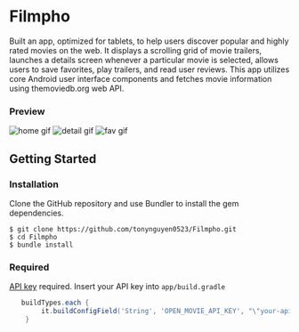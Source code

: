 # Filmpho
Built an app, optimized for tablets, to help users discover popular and highly rated movies on the web. It displays a scrolling grid of movie trailers, launches a details screen whenever a particular movie is selected, allows users to save favorites, play trailers, and read user reviews. This app utilizes core Android user interface components and fetches movie information using themoviedb.org web API.

### Preview
![home gif](https://media.giphy.com/media/11F2PIUsDJcGIw/giphy.gif)
![detail gif](https://media.giphy.com/media/Rr3zlRrURh5ss/giphy.gif)
![fav gif](https://media.giphy.com/media/zW9KLdYgZCPxm/giphy.gif)

## Getting Started

### Installation
Clone the GitHub repository and use Bundler to install the gem dependencies.
```
$ git clone https://github.com/tonynguyen0523/Filmpho.git
$ cd Filmpho
$ bundle install
```
### Required
[API key][1] required.
Insert your API key into ``` app/build.gradle ```
```gradle
   buildTypes.each {
        it.buildConfigField('String', 'OPEN_MOVIE_API_KEY', "\"your-api-key\"")
    }
```


[1]: https://www.themoviedb.org/documentation/api
